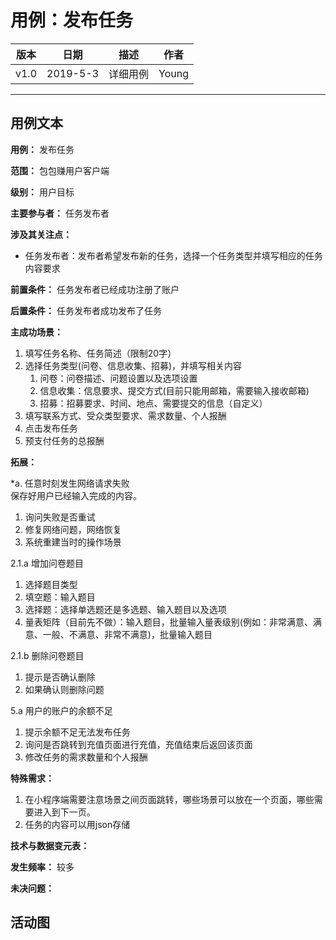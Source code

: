 # 用例：发布任务

| 版本 |   日期    | 描述 |  作者   |
| :--: | :-------: | :--: | :-----: |
| v1.0 | 2019-5-3 | 详细用例 | Young |

---
## 用例文本
**用例：** 发布任务

**范围：** 包包赚用户客户端

**级别：** 用户目标

**主要参与者：** 任务发布者

**涉及其关注点：**

- 任务发布者：发布者希望发布新的任务，选择一个任务类型并填写相应的任务内容要求

**前置条件：**
任务发布者已经成功注册了账户

**后置条件：**
任务发布者成功发布了任务

**主成功场景：**

1. 填写任务名称、任务简述（限制20字）
2. 选择任务类型(问卷、信息收集、招募)，并填写相关内容
   1. 问卷：问卷描述、问题设置以及选项设置
   2. 信息收集：信息要求、提交方式(目前只能用邮箱，需要输入接收邮箱)
   3. 招募：招募要求、时间、地点、需要提交的信息（自定义）
3. 填写联系方式、受众类型要求、需求数量、个人报酬
4. 点击发布任务
5. 预支付任务的总报酬

**拓展：**

*a. 任意时刻发生网络请求失败  
保存好用户已经输入完成的内容。
  1. 询问失败是否重试
  2. 修复网络问题，网络恢复
  3. 系统重建当时的操作场景

2.1.a 增加问卷题目
   1. 选择题目类型
   2. 填空题：输入题目
   3. 选择题：选择单选题还是多选题、输入题目以及选项
   4. 量表矩阵（目前先不做）：输入题目，批量输入量表级别(例如：非常满意、满意、一般、不满意、非常不满意)，批量输入题目

2.1.b 删除问卷题目
   1. 提示是否确认删除
   2. 如果确认则删除问题

5.a 用户的账户的余额不足
   1. 提示余额不足无法发布任务
   2. 询问是否跳转到充值页面进行充值，充值结束后返回该页面
   3. 修改任务的需求数量和个人报酬


**特殊需求：**

1. 在小程序端需要注意场景之间页面跳转，哪些场景可以放在一个页面，哪些需要进入到下一页。
2. 任务的内容可以用json存储

**技术与数据变元表：**

**发生频率：** 较多

**未决问题：**

## 活动图